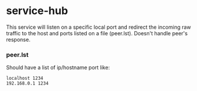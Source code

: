 # service-hub
This service will listen on a specific local port and redirect the incoming raw traffic to the host and ports listed on a file (peer.lst). Doesn't handle peer's response.

### peer.lst

Should have a list of ip/hostname port like:
```
localhost 1234
192.168.0.1 1234
